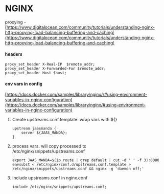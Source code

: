 # NGINX

proxying - [https://www.digitalocean.com/community/tutorials/understanding-nginx-http-proxying-load-balancing-buffering-and-caching](https://www.digitalocean.com/community/tutorials/understanding-nginx-http-proxying-load-balancing-buffering-and-caching)

#### headers

```
proxy_set_header X-Real-IP  $remote_addr;
proxy_set_header X-Forwarded-For $remote_addr;
proxy_set_header Host $host;
```

#### env vars in config

[https://docs.docker.com/samples/library/nginx/\#using-environment-variables-in-nginx-configuration](https://docs.docker.com/samples/library/nginx/#using-environment-variables-in-nginx-configuration)

1. Create upstreams.conf.template. wrap vars with ${}
   ```
   upstream jaasmanda {
       server ${JAAS_MANDA};
   }
   ```
2. process vars. will copy processed to /etc/nginx/snippets/upstreams.conf
   ```
   export JAAS_MANDA=$(ip route | grep default | cut -d ' ' -f 3):8080
   envsubst < /etc/nginx/conf.d/upstreams.conf.template > /etc/nginx/snippets/upstreams.conf && nginx -g 'daemon off;'
   ```
3. include upstreams.conf in nginx.conf
   ```
   include /etc/nginx/snippets/upstreams.conf;
   ```



